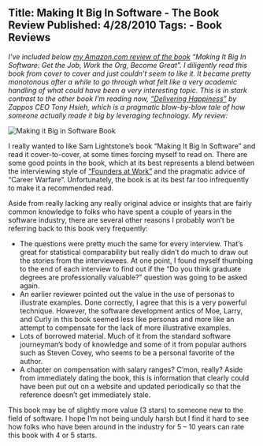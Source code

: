 Title: Making It Big In Software - The Book Review
Published: 4/28/2010
Tags:
    - Book Reviews
---
*I’ve included below [my Amazon.com review of the book](https://www.amazon.com/Making-Big-Software-Become-Great/product-reviews/0137059671) “Making It Big In Software: Get the Job, Work the Org, Become Great”. I diligently read this book from cover to cover and just couldn’t seem to like it. It became pretty monotonous after a while to go through what felt like a very academic handling of what could have been a very interesting topic. This is in stark contrast to the other book I’m reading now, [“Delivering Happiness”](https://www.amazon.com/Delivering-Happiness-Profits-Passion-Purpose/dp/0446563048/) by Zappos CEO Tony Hsieh, which is a pragmatic blow-by-blow tale of how someone actually made it big by leveraging technology. My review:*

![Making it Big in Software Book](https://s3.amazonaws.com/s3.beckshome.com/20100428-Making-It-Big-Book.jpg)

I really wanted to like Sam Lightstone’s book “Making It Big In Software” and read it cover-to-cover, at some times forcing myself to read on. There are some good points in the book, which at its best represents a blend between the interviewing style of [“Founders at Work”](http://blog.beckshome.com/index.php/2007/02/founders-at-work/2007/02/founders-at-work/) and the pragmatic advice of “Career Warfare”. Unfortunately, the book is at its best far too infrequently to make it a recommended read.

Aside from really lacking any really original advice or insights that are fairly common knowledge to folks who have spent a couple of years in the software industry, there are several other reasons I probably won’t be referring back to this book very frequently:

* The questions were pretty much the same for every interview. That’s great for statistical comparability but really didn’t do much to draw out the stories from the interviewees. At one point, I found myself thumbing to the end of each interview to find out if the “Do you think graduate degrees are professionally valuable?” question was going to be asked again.
* An earlier reviewer pointed out the value in the use of personas to illustrate examples. Done correctly, I agree that this is a very powerful technique. However, the software development antics of Moe, Larry, and Curly in this book seemed less like personas and more like an attempt to compensate for the lack of more illustrative examples.
* Lots of borrowed material. Much of it from the standard software journeyman’s body of knowledge and some of it from popular authors such as Steven Covey, who seems to be a personal favorite of the author.
* A chapter on compensation with salary ranges? C’mon, really? Aside from immediately dating the book, this is information that clearly could have been put out on a website and updated periodically so that the reference doesn’t get immediately stale.

This book may be of slightly more value (3 stars) to someone new to the field of software. I hope I’m not being unduly harsh but I find it hard to see how folks who have been around in the industry for 5 – 10 years can rate this book with 4 or 5 starts.